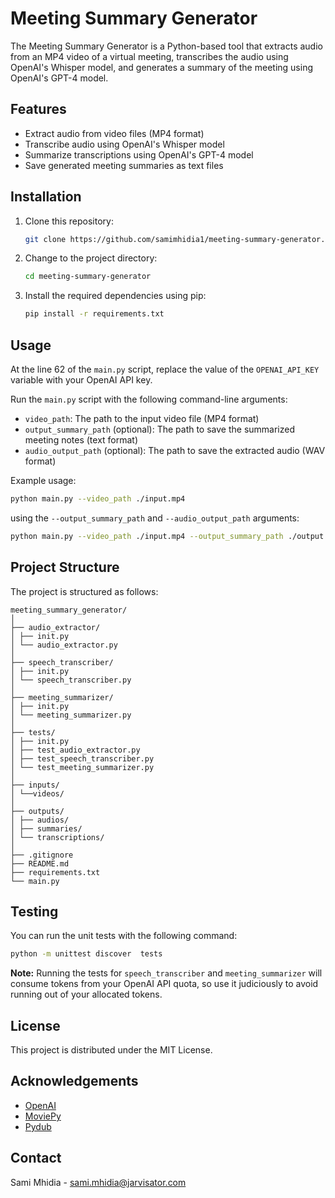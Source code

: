 # Meeting Summary Generator

The Meeting Summary Generator is a Python-based tool that extracts audio from an MP4 video of a virtual meeting, transcribes the audio using OpenAI's Whisper model, and generates a summary of the meeting using OpenAI's GPT-4 model.

## Features

- Extract audio from video files (MP4 format)
- Transcribe audio using OpenAI's Whisper model
- Summarize transcriptions using OpenAI's GPT-4 model
- Save generated meeting summaries as text files

## Installation

1. Clone this repository:
    ```bash
    git clone https://github.com/samimhidia1/meeting-summary-generator.git
    ```
2. Change to the project directory:
    
    ```bash
    cd meeting-summary-generator
    ```
3. Install the required dependencies using pip:
    ```bash
    pip install -r requirements.txt
    ```


## Usage

At the line 62 of the `main.py` script, replace the value of the `OPENAI_API_KEY` variable with your OpenAI API key.

Run the `main.py` script with the following command-line arguments:

- `video_path`: The path to the input video file (MP4 format)
- `output_summary_path` (optional): The path to save the summarized meeting notes (text format)
- `audio_output_path` (optional): The path to save the extracted audio (WAV format)

Example usage:

```bash
python main.py --video_path ./input.mp4
```

using the `--output_summary_path` and `--audio_output_path` arguments:

```bash
python main.py --video_path ./input.mp4 --output_summary_path ./output.txt --audio_output_path ./audio.wav
```

## Project Structure

The project is structured as follows:

```
meeting_summary_generator/
│
├── audio_extractor/
│ ├── init.py
│ └── audio_extractor.py
│
├── speech_transcriber/
│ ├── init.py
│ └── speech_transcriber.py
│
├── meeting_summarizer/
│ ├── init.py
│ └── meeting_summarizer.py
│
├── tests/
│ ├── init.py
│ ├── test_audio_extractor.py
│ ├── test_speech_transcriber.py
│ └── test_meeting_summarizer.py
│
├── inputs/
│ └──videos/
│
├── outputs/
│ ├── audios/
│ ├── summaries/
│ └── transcriptions/
│
├── .gitignore
├── README.md
├── requirements.txt
└── main.py
```

## Testing

You can run the unit tests with the following command:

```bash
python -m unittest discover  tests
```


**Note:** Running the tests for `speech_transcriber` and `meeting_summarizer` will consume tokens from your OpenAI API quota, so use it judiciously to avoid running out of your allocated tokens.

## License

This project is distributed under the MIT License.

## Acknowledgements

- [OpenAI](https://openai.com)
- [MoviePy](https://zulko.github.io/moviepy)
- [Pydub](https://github.com/jiaaro/pydub)

## Contact

Sami Mhidia - sami.mhidia@jarvisator.com
